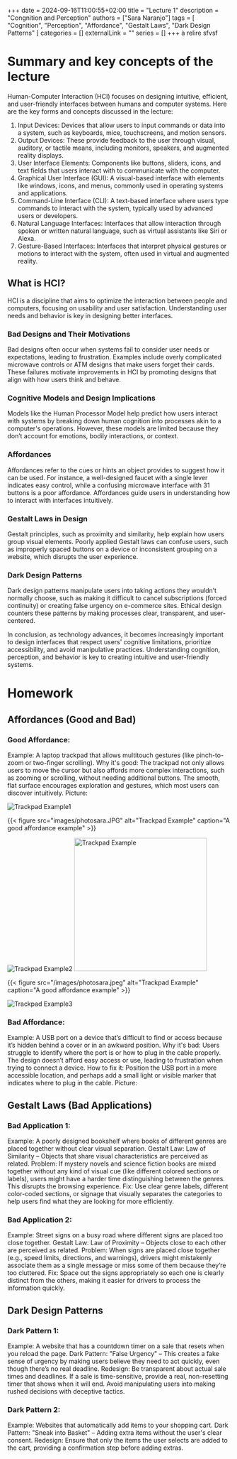 +++ 
date = 2024-09-16T11:00:55+02:00
title = "Lecture 1"
description = "Congnition and Perception"
authors = ["Sara Naranjo"]
tags = [
    "Cognition",
    "Perception",
    "Affordance",
    "Gestalt Laws",
    "Dark Design Patterns"
    ]
categories = []
externalLink = ""
series = []
+++
à relire 
sfvsf

# Summary and key concepts of the lecture 
Human-Computer Interaction (HCI) focuses on designing intuitive, efficient, and user-friendly interfaces between humans and computer systems. Here are the key forms and concepts discussed in the lecture:

1. Input Devices:
Devices that allow users to input commands or data into a system, such as keyboards, mice, touchscreens, and motion sensors.
2. Output Devices:
These provide feedback to the user through visual, auditory, or tactile means, including monitors, speakers, and augmented reality displays.
3. User Interface Elements:
Components like buttons, sliders, icons, and text fields that users interact with to communicate with the computer.
4. Graphical User Interface (GUI):
A visual-based interface with elements like windows, icons, and menus, commonly used in operating systems and applications.
5. Command-Line Interface (CLI):
A text-based interface where users type commands to interact with the system, typically used by advanced users or developers.
6. Natural Language Interfaces:
Interfaces that allow interaction through spoken or written natural language, such as virtual assistants like Siri or Alexa.
7. Gesture-Based Interfaces:
Interfaces that interpret physical gestures or motions to interact with the system, often used in virtual and augmented reality.

## What is HCI?
HCI is a discipline that aims to optimize the interaction between people and computers, focusing on usability and user satisfaction. Understanding user needs and behavior is key in designing better interfaces.

### Bad Designs and Their Motivations
Bad designs often occur when systems fail to consider user needs or expectations, leading to frustration. Examples include overly complicated microwave controls or ATM designs that make users forget their cards. These failures motivate improvements in HCI by promoting designs that align with how users think and behave.

### Cognitive Models and Design Implications
Models like the Human Processor Model help predict how users interact with systems by breaking down human cognition into processes akin to a computer's operations. However, these models are limited because they don’t account for emotions, bodily interactions, or context.

### Affordances
Affordances refer to the cues or hints an object provides to suggest how it can be used. For instance, a well-designed faucet with a single lever indicates easy control, while a confusing microwave interface with 31 buttons is a poor affordance. Affordances guide users in understanding how to interact with interfaces intuitively.

### Gestalt Laws in Design
Gestalt principles, such as proximity and similarity, help explain how users group visual elements. Poorly applied Gestalt laws can confuse users, such as improperly spaced buttons on a device or inconsistent grouping on a website, which disrupts the user experience.

### Dark Design Patterns
Dark design patterns manipulate users into taking actions they wouldn’t normally choose, such as making it difficult to cancel subscriptions (forced continuity) or creating false urgency on e-commerce sites. Ethical design counters these patterns by making processes clear, transparent, and user-centered.

In conclusion, as technology advances, it becomes increasingly important to design interfaces that respect users' cognitive limitations, prioritize accessibility, and avoid manipulative practices. Understanding cognition, perception, and behavior is key to creating intuitive and user-friendly systems. 

# Homework 
## Affordances (Good and Bad)

### Good Affordance:
Example: A laptop trackpad that allows multitouch gestures (like pinch-to-zoom or two-finger scrolling).
Why it's good: The trackpad not only allows users to move the cursor but also affords more complex interactions, such as zooming or scrolling, without needing additional buttons. The smooth, flat surface encourages exploration and gestures, which most users can discover intuitively.
Picture: 

![Trackpad Example1](/blogVAR/images/trackpad.JPG)

{{< figure src="images/photosara.JPG" alt="Trackpad Example" caption="A good affordance example" >}}


<img src="images/photosara.JPG" alt="Trackpad Example2">

<img src="images/photosara.jpeg" alt="Trackpad Example" width="300">

{{< figure src="/images/photosara.jpeg" alt="Trackpad Example" caption="A good affordance example" >}}

![Trackpad Example3](https://www.google.com/search?q=usb+bad+affordance+&sca_esv=fbf738c26e1a574b&udm=2&biw=1920&bih=968&sxsrf=ADLYWIIpzB9i1cd8mc06q7pbOeOOzZY8iw%3A1728230789331&ei=hbUCZ6rwE7mmkdUPn76KoQo&ved=0ahUKEwjqxqaykfqIAxU5U6QEHR-fIqQQ4dUDCBA&uact=5&oq=usb+bad+affordance+&gs_lp=Egxnd3Mtd2l6LXNlcnAiE3VzYiBiYWQgYWZmb3JkYW5jZSBIsh1QAFj6G3ABeACQAQCYAXGgAcUIqgEEMTcuMrgBA8gBAPgBAZgCCqACvQSoAgrCAgcQIxgnGOoCwgIFEAAYgATCAgoQABiABBhDGIoFwgIHEAAYgAQYCsICBxAAGIAEGBPCAgkQABiABBgTGArCAgYQABgTGB7CAggQABgTGAUYHsICBBAAGB6YAwySBwM5LjGgB4kp&sclient=gws-wiz-serp#imgrc=bvSVWgXlu5VE3M&imgdii=kFoM-R3lsXUxMM)


### Bad Affordance:
Example: A USB port on a device that’s difficult to find or access because it’s hidden behind a cover or in an awkward position.
Why it's bad: Users struggle to identify where the port is or how to plug in the cable properly. The design doesn’t afford easy access or use, leading to frustration when trying to connect a device.
How to fix it: Position the USB port in a more accessible location, and perhaps add a small light or visible marker that indicates where to plug in the cable.
Picture: 

## Gestalt Laws (Bad Applications)
### Bad Application 1:
Example: A poorly designed bookshelf where books of different genres are placed together without clear visual separation.
Gestalt Law: Law of Similarity – Objects that share visual characteristics are perceived as related.
Problem: If mystery novels and science fiction books are mixed together without any kind of visual cue (like different colored sections or labels), users might have a harder time distinguishing between the genres. This disrupts the browsing experience.
Fix: Use clear genre labels, different color-coded sections, or signage that visually separates the categories to help users find what they are looking for more efficiently.

### Bad Application 2:
Example: Street signs on a busy road where different signs are placed too close together.
Gestalt Law: Law of Proximity – Objects close to each other are perceived as related.
Problem: When signs are placed close together (e.g., speed limits, directions, and warnings), drivers might mistakenly associate them as a single message or miss some of them because they’re too cluttered.
Fix: Space out the signs appropriately so each one is clearly distinct from the others, making it easier for drivers to process the information quickly.

## Dark Design Patterns
### Dark Pattern 1:
Example: A website that has a countdown timer on a sale that resets when you reload the page.
Dark Pattern: "False Urgency" – This creates a fake sense of urgency by making users believe they need to act quickly, even though there’s no real deadline.
Redesign: Be transparent about actual sale times and deadlines. If a sale is time-sensitive, provide a real, non-resetting timer that shows when it will end. Avoid manipulating users into making rushed decisions with deceptive tactics.
### Dark Pattern 2:
Example: Websites that automatically add items to your shopping cart.
Dark Pattern: "Sneak into Basket" – Adding extra items without the user's clear consent.
Redesign: Ensure that only the items the user selects are added to the cart, providing a confirmation step before adding extras.


